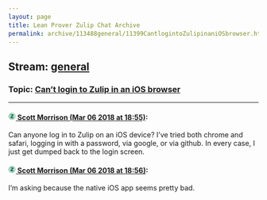 ```yaml
---
layout: page
title: Lean Prover Zulip Chat Archive 
permalink: archive/113488general/11399CantlogintoZulipinaniOSbrowser.html
---
```


## Stream: [general](index.html)
### Topic: [Can’t login to Zulip in an iOS browser](11399CantlogintoZulipinaniOSbrowser.html)

---

#### [![Click to go to Zulip](../../assets/img/zulip2.png) Scott Morrison (Mar 06 2018 at 18:55)](https://leanprover.zulipchat.com/#narrow/stream/113488-general/topic/Can%E2%80%99t%20login%20to%20Zulip%20in%20an%20iOS%20browser/near/123360330):
Can anyone log in to Zulip on an iOS device? I’ve tried both chrome and safari, logging in with a password, via google, or via github. In every case, I just get dumped back to the login screen.

#### [![Click to go to Zulip](../../assets/img/zulip2.png) Scott Morrison (Mar 06 2018 at 18:56)](https://leanprover.zulipchat.com/#narrow/stream/113488-general/topic/Can%E2%80%99t%20login%20to%20Zulip%20in%20an%20iOS%20browser/near/123360378):
I’m asking because the native iOS app seems pretty bad.

